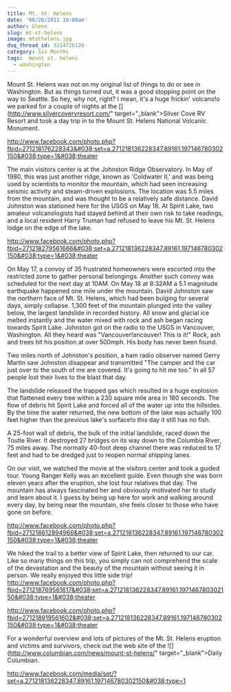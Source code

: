 ```yaml
---
title: Mt. St. Helens
date: '08/26/2011 10:00am'
author: Glenn
slug: mt-st-helens
image: mtsthelens.jpg
dsq_thread_id: 3114726120
category: Six Months
tags:  mount st. helens
  - washington
---
```

Mount St. Helens was not on my original list of things to do or see in Washington. But as things turned out, it was a good stopping point on the way to Seattle. So hey, why not, right? I mean, it's a huge frickin' volcano!o we parked for a couple of nights at the [](http://www.silvercovervresort.com/" target="_blank">Silver Cove RV Resort and took a day trip in to the Mount St. Helens National Volcanic Monument.

http://www.facebook.com/photo.php?fbid=271218176228343&#038;set=a.271218136228347.89161.197146780302150&#038;type=1&#038;theater

The main visitors center is at the Johnston Ridge Observatory. In May of 1980, this was just another ridge, known as 'Coldwater II,' and was being used by scientists to monitor the mountain, which had seen increasing seismic activity and steam-driven explosions. The location was 5.5 miles from the mountain, and was thought to be a relatively safe distance. David Johnston was stationed here for the USGS on May 18. At Spirit Lake, two amateur volcanologists had stayed behind at their own risk to take readings, and a local resident Harry Truman had refused to leave his Mt. St. Helens lodge on the edge of the lake.

http://www.facebook.com/photo.php?fbid=271218279561666&#038;set=a.271218136228347.89161.197146780302150&#038;type=1&#038;theater

On May 17, a convoy of 35 frustrated homeowners were escorted into the restricted zone to gather personal belongings. Another such convoy was scheduled for the next day at 10AM. On May 18 at 8:32AM a 5.1 magnitude earthquake happened one mile under the mountain. David Johnston saw the northern face of Mt. St. Helens, which had been bulging for several days, simply collapse. 1,300 feet of the mountain plunged into the valley below, the largest landslide in recorded history. All snow and glacial ice melted instantly and the water mixed with rock and ash began racing towards Spirit Lake. Johnston got on the radio to the USGS in Vancouver, Washington. All they heard was "Vancouver!ancouver! This is it!" Rock, ash and trees hit his position at over 500mph. His body has never been found.

Two miles north of Johnston's position, a ham radio observer named Gerry Martin saw Johnston disappear and transmitted "The camper and the car just over to the south of me are covered. It's going to hit me too." In all 57 people lost their lives to the blast that day.

The landslide released the trapped gas which resulted in a huge explosion that flattened every tree within a 230 square mile area in 180 seconds. The flow of debris hit Spirit Lake and forced all of the water up into the hillsides. By the time the water returned, the new bottom of the lake was actually 100 feet higher than the previous lake's surface!o this day it still has no fish.

A 25-foot wall of debris, the bulk of the initial landslide, raced down the Toutle River. It destroyed 27 bridges on its way down to the Columbia River, 75 miles away. The normally 40-foot deep channel there was reduced to 17 feet and had to be dredged just to reopen normal shipping lanes.

On our visit, we watched the movie at the visitors center and took a guided tour. Young Ranger Kelly was an excellent guide. Even though she was born eleven years after the eruption, she lost four relatives that day. The mountain has always fascinated her and obviously motivated her to study and learn about it. I guess by being up here for work and walking around every day, by being near the mountain, she feels closer to those who have gone on before.

http://www.facebook.com/photo.php?fbid=271218612894966&#038;set=a.271218136228347.89161.197146780302150&#038;type=1&#038;theater

We hiked the trail to a better view of Spirit Lake, then returned to our car. Like so many things on this trip, you simply can not comprehend the scale of the devastation and the beauty of the mountain without seeing it in person. We really enjoyed this little side trip!
http://www.facebook.com/photo.php?fbid=271218769561617&#038;set=a.271218136228347.89161.197146780302150&#038;type=1&#038;theater

http://www.facebook.com/photo.php?fbid=271218919561602&#038;set=a.271218136228347.89161.197146780302150&#038;type=1&#038;theater

For a wonderful overview and lots of pictures of the Mt. St. Helens eruption and victims and survivors, check out the web site of the ![](http://www.columbian.com/news/mount-st-helens/" target="_blank">Daily Columbian.

http://www.facebook.com/media/set/?set=a.271218136228347.89161.197146780302150&#038;type=1